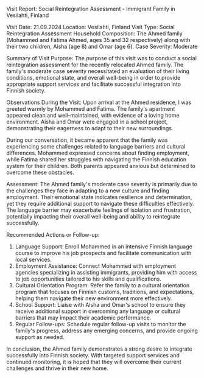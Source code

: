  Visit Report: Social Reintegration Assessment - Immigrant Family in Vesilahti, Finland

Visit Date: 21.09.2024
Location: Vesilahti, Finland
Visit Type: Social Reintegration Assessment
Household Composition: The Ahmed family (Mohammed and Fatima Ahmed, ages 35 and 32 respectively) along with their two children, Aisha (age 8) and Omar (age 6).
Case Severity: Moderate

Summary of Visit Purpose:
The purpose of this visit was to conduct a social reintegration assessment for the recently relocated Ahmed family. The family's moderate case severity necessitated an evaluation of their living conditions, emotional state, and overall well-being in order to provide appropriate support services and facilitate successful integration into Finnish society.

Observations During the Visit:
Upon arrival at the Ahmed residence, I was greeted warmly by Mohammed and Fatima. The family's apartment appeared clean and well-maintained, with evidence of a loving home environment. Aisha and Omar were engaged in a school project, demonstrating their eagerness to adapt to their new surroundings.

During our conversation, it became apparent that the family was experiencing some challenges related to language barriers and cultural differences. Mohammed expressed concerns about finding employment, while Fatima shared her struggles with navigating the Finnish education system for their children. Both parents appeared anxious but determined to overcome these obstacles.

Assessment:
The Ahmed family's moderate case severity is primarily due to the challenges they face in adapting to a new culture and finding employment. Their emotional state indicates resilience and determination, yet they require additional support to navigate these difficulties effectively. The language barrier may exacerbate feelings of isolation and frustration, potentially impacting their overall well-being and ability to reintegrate successfully.

Recommended Actions or Follow-up:
1. Language Support: Enroll Mohammed in an intensive Finnish language course to improve his job prospects and facilitate communication with local services.
2. Employment Assistance: Connect Mohammed with employment agencies specializing in assisting immigrants, providing him with access to job opportunities tailored to his skills and qualifications.
3. Cultural Orientation Program: Refer the family to a cultural orientation program that focuses on Finnish customs, traditions, and expectations, helping them navigate their new environment more effectively.
4. School Support: Liaise with Aisha and Omar's school to ensure they receive additional support in overcoming any language or cultural barriers that may impact their academic performance.
5. Regular Follow-ups: Schedule regular follow-up visits to monitor the family's progress, address any emerging concerns, and provide ongoing support as needed.

In conclusion, the Ahmed family demonstrates a strong desire to integrate successfully into Finnish society. With targeted support services and continued monitoring, it is hoped that they will overcome their current challenges and thrive in their new home.